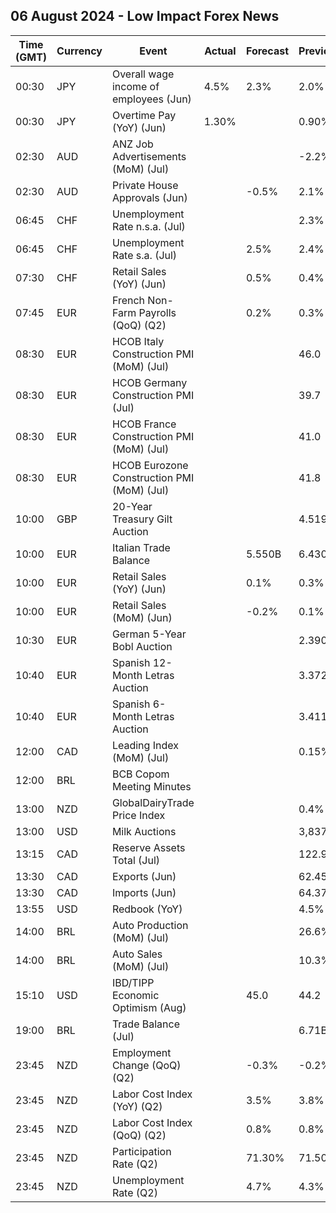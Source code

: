 ## 06 August 2024 - Low Impact Forex News

| Time (GMT) | Currency | Event | Actual | Forecast | Previous |
|------|----------|-------|--------|----------|----------|
| 00:30 | JPY | Overall wage income of employees (Jun) | 4.5% | 2.3% | 2.0% |
| 00:30 | JPY | Overtime Pay (YoY) (Jun) | 1.30% |  | 0.90% |
| 02:30 | AUD | ANZ Job Advertisements (MoM) (Jul) |  |  | -2.2% |
| 02:30 | AUD | Private House Approvals (Jun) |  | -0.5% | 2.1% |
| 06:45 | CHF | Unemployment Rate n.s.a. (Jul) |  |  | 2.3% |
| 06:45 | CHF | Unemployment Rate s.a. (Jul) |  | 2.5% | 2.4% |
| 07:30 | CHF | Retail Sales (YoY) (Jun) |  | 0.5% | 0.4% |
| 07:45 | EUR | French Non-Farm Payrolls (QoQ) (Q2) |  | 0.2% | 0.3% |
| 08:30 | EUR | HCOB Italy Construction PMI (MoM) (Jul) |  |  | 46.0 |
| 08:30 | EUR | HCOB Germany Construction PMI (Jul) |  |  | 39.7 |
| 08:30 | EUR | HCOB France Construction PMI (MoM) (Jul) |  |  | 41.0 |
| 08:30 | EUR | HCOB Eurozone Construction PMI (MoM) (Jul) |  |  | 41.8 |
| 10:00 | GBP | 20-Year Treasury Gilt Auction |  |  | 4.519% |
| 10:00 | EUR | Italian Trade Balance |  | 5.550B | 6.430B |
| 10:00 | EUR | Retail Sales (YoY) (Jun) |  | 0.1% | 0.3% |
| 10:00 | EUR | Retail Sales (MoM) (Jun) |  | -0.2% | 0.1% |
| 10:30 | EUR | German 5-Year Bobl Auction |  |  | 2.390% |
| 10:40 | EUR | Spanish 12-Month Letras Auction |  |  | 3.372% |
| 10:40 | EUR | Spanish 6-Month Letras Auction |  |  | 3.411% |
| 12:00 | CAD | Leading Index (MoM) (Jul) |  |  | 0.15% |
| 12:00 | BRL | BCB Copom Meeting Minutes |  |  |  |
| 13:00 | NZD | GlobalDairyTrade Price Index |  |  | 0.4% |
| 13:00 | USD | Milk Auctions |  |  | 3,837.0 |
| 13:15 | CAD | Reserve Assets Total (Jul) |  |  | 122.9B |
| 13:30 | CAD | Exports (Jun) |  |  | 62.45B |
| 13:30 | CAD | Imports (Jun) |  |  | 64.37B |
| 13:55 | USD | Redbook (YoY) |  |  | 4.5% |
| 14:00 | BRL | Auto Production (MoM) (Jul) |  |  | 26.6% |
| 14:00 | BRL | Auto Sales (MoM) (Jul) |  |  | 10.3% |
| 15:10 | USD | IBD/TIPP Economic Optimism (Aug) |  | 45.0 | 44.2 |
| 19:00 | BRL | Trade Balance (Jul) |  |  | 6.71B |
| 23:45 | NZD | Employment Change (QoQ) (Q2) |  | -0.3% | -0.2% |
| 23:45 | NZD | Labor Cost Index (YoY) (Q2) |  | 3.5% | 3.8% |
| 23:45 | NZD | Labor Cost Index (QoQ) (Q2) |  | 0.8% | 0.8% |
| 23:45 | NZD | Participation Rate (Q2) |  | 71.30% | 71.50% |
| 23:45 | NZD | Unemployment Rate (Q2) |  | 4.7% | 4.3% |
